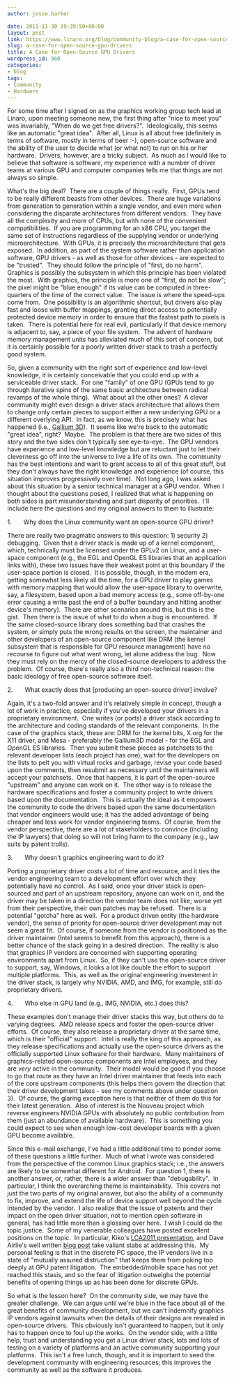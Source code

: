 ```yaml
---
author: jesse.barker

date: 2011-11-30 19:39:50+00:00
layout: post
link: https://www.linaro.org/blog/community-blog/a-case-for-open-source-gpu-drivers/
slug: a-case-for-open-source-gpu-drivers
title: A Case for Open-Source GPU Drivers
wordpress_id: 960
categories:
- blog
tags:
- Community
- Hardware
---
```


For some time after I signed on as the graphics working group tech lead at Linaro, upon meeting someone new, the first thing after "nice to meet you" was invariably, "When do we get free drivers?".  Ideologically, this seems like an automatic "great idea".  After all, Linux is all about free (definitely in terms of software, mostly in terms of beer :-), open-source software and the ability of the user to decide what (or what not) to run on his or her hardware.  Drivers, however, are a tricky subject.  As much as I would like to believe that software is software, my experience with a number of driver teams at various GPU and computer companies tells me that things are not always so simple.

What's the big deal?  There are a couple of things really.  First, GPUs tend to be really different beasts from other devices.  There are huge variations from generation to generation within a single vendor, and even more when considering the disparate architectures from different vendors.  They have all the complexity and more of CPUs, but with none of the convenient compatibilities.  If you are programming for an x86 CPU, you target the same set of instructions regardless of the supplying vendor or underlying microarchitecture.  With GPUs, it is precisely the microarchitecture that gets exposed.  In addition, as part of the system software rather than application software, GPU drivers - as well as those for other devices - are expected to be "trusted".  They should follow the principle of "first, do no harm".  Graphics is possibly the subsystem in which this principle has been violated the most.  With graphics, the principle is more one of "first, do not be slow"; the pixel might be "blue enough" if its value can be computed in three-quarters of the time of the correct value.  The issue is where the speed-ups come from.  One possibility is an algorithmic shortcut, but drivers also play fast and loose with buffer mappings, granting direct access to potentially protected device memory in order to ensure that the fastest path to pixels is taken.  There is potential here for real evil, particularly if that device memory is adjacent to, say, a piece of your file system.  The advent of hardware memory management units has alleviated much of this sort of concern, but it is certainly possible for a poorly written driver stack to trash a perfectly good system.

So, given a community with the right sort of experience and low-level knowledge, it is certainly conceivable that you could end up with a serviceable driver stack.  For one "family" of one GPU (GPUs tend to go through iterative spins of the same basic architecture between radical revamps of the whole thing).  What about all the other ones?  A clever community might even design a driver stack architecture that allows them to change only certain pieces to support either a new underlying GPU or a different overlying API.  In fact, as we know, this is precisely what has happened (i.e., [Gallium 3D](http://www.freedesktop.org/wiki/Software/gallium)).  It seems like we're back to the automatic "great idea", right?  Maybe.  The problem is that there are two sides of this story and the two sides don't typically see eye-to-eye.  The GPU vendors have experience and low-level knowledge but are reluctant just to let their cleverness go off into the universe to live a life of its own.  The community has the best intentions and want to grant access to all of this great stuff, but they don't always have the right knowledge and experience (of course, this situation improves progressively over time).  Not long ago, I was asked about this situation by a senior technical manager at a GPU vendor.  When I thought about the questions posed, I realized that what is happening on both sides is part misunderstanding and part disparity of priorities.  I'll include here the questions and my original answers to them to illustrate:

1.       Why does the Linux community want an open-source GPU driver?

There are really two pragmatic answers to this question: 1) security 2) debugging.  Given that a driver stack is made up of a kernel component, which, technically must be licensed under the GPLv2 on Linux, and a user-space component (e.g., the EGL and OpenGL ES libraries that an application links with), these two issues have their weakest point at this boundary if the user-space portion is closed.  It is possible, though, in the modern era, getting somewhat less likely all the time, for a GPU driver to play games with memory mapping that would allow the user-space library to overwrite, say, a filesystem, based upon a bad memory access (e.g., some off-by-one error causing a write past the end of a buffer boundary and hitting another device's memory).  There are other scenarios around this, but this is the gist.  Then there is the issue of what to do when a bug is encountered.  If the same closed-source library does something bad that crashes the system, or simply puts the wrong results on the screen, the maintainer and other developers of an open-source component like DRM (the kernel subsystem that is responsible for GPU resource management) have no recourse to figure out what went wrong, let alone address the bug.  Now they must rely on the mercy of the closed-source developers to address the problem.  Of course, there's really also a third non-technical reason: the basic ideology of free open-source software itself.

2.       What exactly does that [producing an open-source driver] involve?

Again, it's a two-fold answer and it's relatively simple in concept, though a lot of work in practice, especially if you've developed your drivers in a proprietary environment.  One writes (or ports) a driver stack according to the architecture and coding standards of the relevant components.  In the case of the graphics stack, these are: DRM for the kernel bits, X.org for the X11 driver, and Mesa - preferably the Gallium3D model - for the EGL and OpenGL ES libraries.  Then you submit these pieces as patchsets to the relevant developer lists (each project has one), wait for the developers on the lists to pelt you with virtual rocks and garbage, revise your code based upon the comments, then resubmit as necessary until the maintainers will accept your patchsets.  Once that happens, it is part of the open-source "upstream" and anyone can work on it.  The other way is to release the hardware specifications and foster a community project to write drivers based upon the documentation.  This is actually the ideal as it empowers the community to code the drivers based upon the same documentation that vendor engineers would use; it has the added advantage of being cheaper and less work for vendor engineering teams.  Of course, from the vendor perspective, there are a lot of stakeholders to convince (including the IP lawyers) that doing so will not bring harm to the company (e.g., law suits by patent trolls).

3.       Why doesn't graphics engineering want to do it?

Porting a proprietary driver costs a lot of time and resource, and it ties the vendor engineering team to a development effort over which they potentially have no control.  As I said, once your driver stack is open-sourced and part of an upstream repository, anyone can work on it, and the driver may be taken in a direction the vendor team does not like; worse yet from their perspective, their own patches may be refused.  There is a potential "gotcha" here as well.  For a product driven entity (the hardware vendor), the sense of priority for open-source driver development may not seem a great fit.  Of course, if someone from the vendor is positioned as the driver maintainer (Intel seems to benefit from this approach), there is a better chance of the stack going in a desired direction.  The reality is also that graphics IP vendors are concerned with supporting operating environments apart from Linux.  So, if they can't use the open-source driver to support, say, Windows, it looks a lot like double the effort to support multiple platforms.  This, as well as the original engineering investment in the driver stack, is largely why NVIDIA, AMD, and IMG, for example, still do proprietary drivers.

4.       Who else in GPU land (e.g., IMG, NVIDIA, etc.) does this?

These examples don't manage their driver stacks this way, but others do to varying degrees.  AMD release specs and foster the open-source driver efforts.  Of course, they also release a proprietary driver at the same time, which is their "official" support.  Intel is really the king of this approach, as they release specifications and actually use the open-source drivers as the officially supported Linux software for their hardware.  Many maintainers of graphics-related open-source components are Intel employees, and they are _very_ active in the community.  Their model would be good if you choose to go that route as they have an Intel driver maintainer that feeds into each of the core upstream components (this helps them govern the direction that their driver development takes - see my comments above under question 3).  Of course, the glaring exception here is that neither of them do this for their latest generation.  Also of interest is the Nouveau project which reverse engineers NVIDIA GPUs with absolutely no public contribution from them (just an abundance of available hardware).  This is something you could expect to see when enough low-cost developer boards with a given GPU become available.

Since this e-mail exchange, I've had a little additional time to ponder some of these questions a little further.  Much of what I wrote was considered from the perspective of the common Linux graphics stack; i.e., the answers are likely to be somewhat different for Android.  For question 1, there is another answer, or, rather, there is a wider answer than "debugability".  In particular, I think the overarching theme is maintainability.  This covers not just the two parts of my original answer, but also the ability of a community to fix, improve, and extend the life of device support well beyond the cycle intended by the vendor.  I also realize that the issue of patents and their impact on the open driver situation, not to mention open software in general, has had little more than a glossing over here.  I wish I could do the topic justice.  Some of my venerable colleagues have posted excellent positions on the topic.  In particular, Kiko's [LCA2011 presentation](https://wiki.linaro.org/ChristianReis), and Dave Airlie's well written [blog post](http://airlied.livejournal.com/73337.html) take valiant stabs at addressing this.  My personal feeling is that in the discrete PC space, the IP vendors live in a state of "mutually assured distruction" that keeps them from poking too deeply at GPU patent litigation.  The embedded/mobile space has not yet reached this stasis, and so the fear of litigation outweighs the potential benefits of opening things up as has been done for discrete GPUs.

So what is the lesson here?  On the community side, we may have the greater challenge.  We can argue until we're blue in the face about all of the great benefits of community development, but we can't indemnify graphics IP vendors against lawsuits when the details of their designs are revealed in open-source drivers.  This obviously isn't guaranteed to happen, but it only has to happen once to foul up the works.  On the vendor side, with a little help, trust and understanding you get a Linux driver stack, lots and lots of testing on a variety of platforms and an active community supporting your platforms.  This isn't a free lunch, though, and it is important to seed the development community with engineering resources; this improves the community as well as the software it produces.
